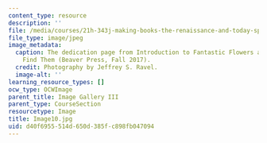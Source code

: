 ```yaml
---
content_type: resource
description: ''
file: /media/courses/21h-343j-making-books-the-renaissance-and-today-spring-2016/d40f6955514d650d385fc898fb047094_Image10.jpg
file_type: image/jpeg
image_metadata:
  caption: The dedication page from Introduction to Fantastic Flowers and Where to
    Find Them (Beaver Press, Fall 2017).
  credit: Photography by Jeffrey S. Ravel.
  image-alt: ''
learning_resource_types: []
ocw_type: OCWImage
parent_title: Image Gallery III
parent_type: CourseSection
resourcetype: Image
title: Image10.jpg
uid: d40f6955-514d-650d-385f-c898fb047094
---
```

